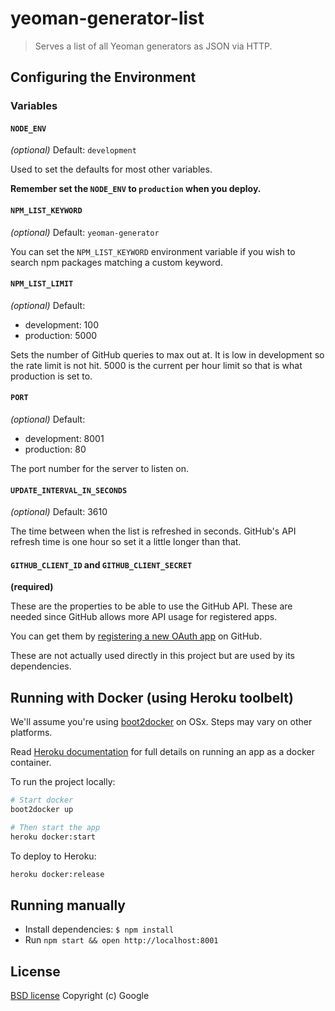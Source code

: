 # yeoman-generator-list

> Serves a list of all Yeoman generators as JSON via HTTP.

## Configuring the Environment

### Variables

#### `NODE_ENV`

*(optional)* Default: `development`

Used to set the defaults for most other variables.

**Remember set the `NODE_ENV` to `production` when you deploy.**

#### `NPM_LIST_KEYWORD`

*(optional)* Default: `yeoman-generator`

You can set the `NPM_LIST_KEYWORD` environment variable if you wish to search npm packages matching a custom keyword.

#### `NPM_LIST_LIMIT`

*(optional)* Default:
 - development: 100
 - production: 5000

Sets the number of GitHub queries to max out at. It is low in development so the rate limit is not hit. 5000 is the current per hour limit so that is what production is set to.

#### `PORT`

*(optional)* Default:
 - development: 8001
 - production: 80

The port number for the server to listen on.

#### `UPDATE_INTERVAL_IN_SECONDS`
*(optional)* Default: 3610

The time between when the list is refreshed in seconds. GitHub's API refresh time is one hour so set it a little longer than that.

#### `GITHUB_CLIENT_ID` and `GITHUB_CLIENT_SECRET`
**(required)**

These are the properties to be able to use the GitHub API. These are needed since GitHub allows more API usage for registered apps.

You can get them by [registering a new OAuth app](https://github.com/settings/applications/new) on GitHub.

These are not actually used directly in this project but are used by its dependencies.

## Running with Docker (using Heroku toolbelt)

We'll assume you're using [boot2docker](http://boot2docker.io/) on OSx. Steps may vary on other platforms.

Read [Heroku documentation](https://blog.heroku.com/archives/2015/5/5/introducing_heroku_docker_release_build_deploy_heroku_apps_with_docker) for full details on running an app as a docker container.

To run the project locally:

```bash
# Start docker
boot2docker up

# Then start the app
heroku docker:start
```

To deploy to Heroku:

```bash
heroku docker:release
```

## Running manually

- Install dependencies: `$ npm install`
- Run `npm start && open http://localhost:8001`

## License

[BSD license](http://opensource.org/licenses/bsd-license.php)
Copyright (c) Google

